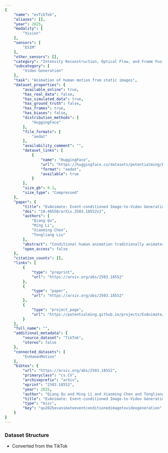 ```yaml
---
{
    "name": "evTikTok",
    "aliases": [],
    "year": 2025,
    "modality": [
        "Vision"
    ],
    "sensors": [
        "ESIM"
    ],
    "other_sensors": [],
    "category": "Intensity Reconstruction, Optical Flow, and Frame Fusion",
    "subcategory": [
        "Video Generation"
    ],
    "task": "Animation of human motion from static images",
    "dataset_properties": {
        "available_online": true,
        "has_real_data": false,
        "has_simulated_data": true,
        "has_ground_truth": false,
        "has_frames": true,
        "has_biases": false,
        "distribution_methods": [
            "HuggingFace"
        ],
        "file_formats": [
            "aedat"
        ],
        "availability_comment": "",
        "dataset_links": [
            {
                "name": "HuggingFace",
                "url": "https://huggingface.co/datasets/potentialming/EvHumanMotion",
                "format": "aedat",
                "available": true
            }
        ],
        "size_gb": 9.1,
        "size_type": "Compressed"
    },
    "paper": {
        "title": "EvAnimate: Event-conditioned Image-to-Video Generation for Human Animation",
        "doi": "10.48550/arXiv.2503.18552v2",
        "authors": [
            "Qiang Qu",
            "Ming Li",
            "Xiaoming Chen",
            "Tongliang Liu"
        ],
        "abstract": "Conditional human animation traditionally animates static reference images using pose-based motion cues extracted from video data. However, these video-derived cues often suffer from low temporal resolution, motion blur, and unreliable performance under challenging lighting conditions. In contrast, event cameras inherently provide robust and high temporal-resolution motion information, offering resilience to motion blur, low-light environments, and exposure variations. In this paper, we propose EvAnimate, the first method leveraging event streams as robust and precise motion cues for conditional human image animation. Our approach is fully compatible with diffusion-based generative models, enabled by encoding asynchronous event data into a specialized three-channel representation with adaptive slicing rates and densities. High-quality and temporally coherent animations are achieved through a dual-branch architecture explicitly designed to exploit event-driven dynamics, significantly enhancing performance under challenging real-world conditions. Enhanced cross-subject generalization is further achieved using specialized augmentation strategies. To facilitate future research, we establish a new benchmarking, including simulated event data for training and validation, and a real-world event dataset capturing human actions under normal and challenging scenarios. The experiment results demonstrate that EvAnimate achieves high temporal fidelity and robust performance in scenarios where traditional video-derived cues fall short.",
        "open_access": false
    },
    "citation_counts": [],
    "links": [
        {
            "type": "preprint",
            "url": "https://arxiv.org/abs/2503.18552"
        },
        {
            "type": "paper",
            "url": "https://arxiv.org/abs/2503.18552"
        },
        {
            "type": "project_page",
            "url": "https://potentialming.github.io/projects/EvAnimate/"
        }
    ],
    "full_name": "",
    "additional_metadata": {
        "source_dataset": "TikTok",
        "stereo": false
    },
    "connected_datasets": [
        "EvHumanMotion"
    ],
    "bibtex": {
        "url": "https://arxiv.org/abs/2503.18552",
        "primaryclass": "cs.CV",
        "archiveprefix": "arXiv",
        "eprint": "2503.18552",
        "year": 2025,
        "author": "Qiang Qu and Ming Li and Xiaoming Chen and Tongliang Liu",
        "title": "EvAnimate: Event-conditioned Image-to-Video Generation for Human Animation",
        "type": "misc",
        "key": "qu2025evanimateeventconditionedimagetovideogeneration"
    }
}
---
```



### Dataset Structure 
- Converted from the TikTok